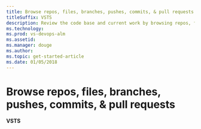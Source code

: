 ```yaml
---
title: Browse repos, files, branches, pushes, commits, & pull requests 
titleSuffix: VSTS  
description: Review the code base and current work by browsing repos, files, branches, pushes, commits, & pull requests 
ms.technology: 
ms.prod: vs-devops-alm
ms.assetid: 
ms.manager: douge
ms.author:  
ms.topic: get-started-article
ms.date: 01/05/2018
---
```


# Browse repos, files, branches, pushes, commits, & pull requests 

**VSTS**

 


 